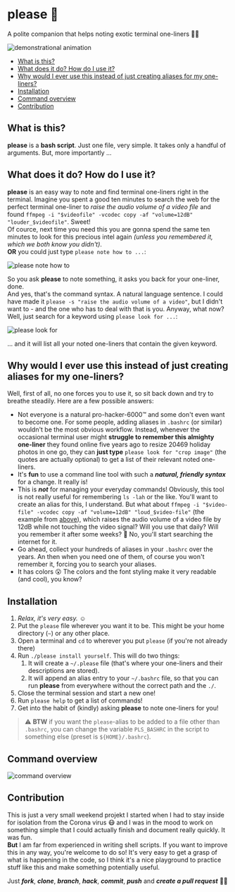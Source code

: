 # please :pray:

A polite companion that helps noting exotic terminal one-liners :woman_technologist:

![demonstrational animation](https://user-images.githubusercontent.com/9215743/77434881-d06b8d00-6de1-11ea-8ec1-6440c9d6436b.gif)

-   [What is this?](#what-is-this)
-   [What does it do? How do I use it?](#what-does-it-do-how-do-i-use-it)
-   [Why would I ever use this instead of just creating aliases for my one-liners?](#why-would-i-ever-use-this-instead-of-just-creating-aliases-for-my-one-liners)
-   [Installation](#installation)
-   [Command overview](#command-overview)
-   [Contribution](#contribution)

## What is this?

**please** is a **bash script**. Just one file, very simple. It takes only a handful of arguments. But, more importantly ...

## What does it do? How do I use it?

**please** is an easy way to note and find terminal one-liners right in the terminal. Imagine you spent a good ten minutes to search the web for the perfect terminal one-liner to _raise the audio volume of a video file_ and found `ffmpeg -i "$videofile" -vcodec copy -af "volume=12dB" "louder_$videofile"`. Sweet!  
Of cource, next time you need this you are gonna spend the same ten minutes to look for this precious intel again _(unless you remembered it, which we both know you didn't)_.  
**OR** you could just type `please note how to ...`:

![please note how to](https://user-images.githubusercontent.com/9215743/77423182-094e3680-6dcf-11ea-8352-d13a09827472.png)

So you ask **please** to note something, it asks you back for your one-liner, done.  
And yes, that's the command syntax. A natural language sentence. I could have made it `please -s "raise the audio volume of a video"`, but I didn't want to - and the one who has to deal with that is you. Anyway, what now? Well, just search for a keyword using `please look for ...`:

![please look for](https://user-images.githubusercontent.com/9215743/77423189-09e6cd00-6dcf-11ea-86ac-ab503cf3abdd.png)

... and it will list all your noted one-liners that contain the given keyword.

## Why would I ever use this instead of just creating aliases for my one-liners?

Well, first of all, no one forces you to use it, so sit back down and try to breathe steadily. Here are a few possible answers:

-   Not everyone is a natural pro-hacker-6000™ and some don't even want to become one. For some people, adding aliases in `.bashrc` (or similar) wouldn't be the most obvious workflow. Instead, whenever the occasional terminal user might **struggle to remember this almighty one-liner** they found online five years ago to resize 20469 holiday photos in one go, they can **just type** `please look for "crop image"` (the quotes are actually optional) to get a list of their relevant noted one-liners.
-   It's **fun** to use a command line tool with such a _**natural, friendly syntax**_ for a change. It really is!
-   This is _**not**_ for managing your everyday commands! Obviously, this tool is not really useful for remembering `ls -lah` or the like. You'll want to create an alias for this, I understand. But what about `ffmpeg -i "$video-file" -vcodec copy -af "volume=12dB" "loud_$video-file"` (the example from [above](#what-does-it-do-how-do-i-use-it)), which raises the audio volume of a video file by 12dB while not touching the video signal? Will you use that daily? Will you remember it after some weeks? :thinking: No, you'll start searching the internet for it.
-   Go ahead, collect your hundreds of aliases in your `.bashrc` over the years. An then when you need one of them, of course you won't remember it, forcing you to search your aliases.
-   It has colors :open_mouth: The colors and the font styling make it very readable (and cool), you know?

## Installation

1.  _Relax, it's very easy._ :relaxed:
2.  Put the `please` file wherever you want it to be. This might be your home directory (`~`) or any other place.
3.  Open a terminal and `cd` to wherever you put `please` (if you're not already there)
4.  Run `./please install yourself`. This will do two things:
    1.  It will create a `~/.please` file (that's where your one-liners and their descriptions are stored).
    2.  It will append an alias entry to your `~/.bashrc` file, so that you can run **please** from everywhere without the correct path and the `./`.
5.  Close the terminal session and start a new one!
6.  Run `please help` to get a list of commands!
7.  Get into the habit of (kindly) asking **please** to note one-liners for you!

> :warning: **BTW** if you want the `please`-alias to be added to a file other than `.bashrc`, you can change the variable `PLS_BASHRC` in the script to something else (preset is `${HOME}/.bashrc`).

## Command overview

![command overview](https://user-images.githubusercontent.com/9215743/77440789-fd6f6e00-6de8-11ea-909e-250d0387cae8.png)

## Contribution

This is just a very small weekend projekt I started when I had to stay inside for isolation from the Corona virus :mask: and I was in the mood to work on something simple that I could actually finish and document really quickly. It was fun.  
**But** I am far from experienced in writing shell scripts. If you want to improve this in any way, you're welcome to do so! It's very easy to get a grasp of what is happening in the code, so I think it's a nice playground to practice stuff like this and make something potentially useful.

Just **_fork_**, **_clone_**, **_branch_**, **_hack_**, **_commit_**, **_push_** and **_create a pull request_** :woman_technologist:
